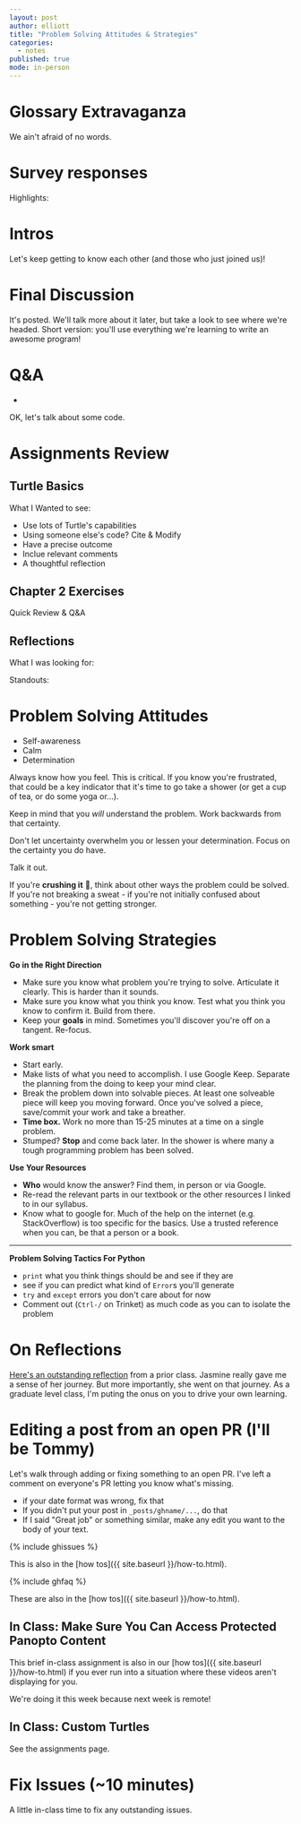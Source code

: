 ```yaml
---
layout: post
author: elliott
title: "Problem Solving Attitudes & Strategies"
categories:
  - notes
published: true
mode: in-person
---
```


# Glossary Extravaganza

We ain't afraid of no words.

# Survey responses

Highlights:

# Intros

Let's keep getting to know each other (and those who just joined us)!

# Final Discussion

It's posted. We'll talk more about it later, but take a look to see where we're headed.  Short version: you'll use everything we're learning to write an awesome program!


# Q&A

*

<!--
Some comments on reflections and discussing and thinking about code more generally.

* `raw_input` vs `input`: my bad!  But your text has the information you need to solve the confusion.  Python 2 vs 3 & Trinket...
* Do the readings *before* the exercises.  THanks to the reflections that helped me diagnose the confusion.  The Assignments page order is now updated.
* Show me what you didn't understand: If something's not clicking for you, it's OK to submit code that's broken or isn't working.  Take the time to explain what's not working, why, what you tried, etc.  I can then revise your code to work in my feedback, which should make it click.  Try to get things to work, of course, and many times trying to explain what's wrong will help you figure things out.  But if input isn't making sense to you, for instance, *still include it in your submission*.
* Proportional feedback: Please spend lots of time on your comments and reflections.  This isn't to create work for you: it's because it's a huge part of the learning experience!  Reading, Writing, Running, and Discussing code are the pillars of your learning and the key skills I want for you.  In the beginning stages of class, I'm going to give everyone lots of feedback.  As time goes on, the level of time I spend on feedback to you will become more and more proportional to the effort you put into your reflections.
* Length isn't what's important in a reflection: metacognition is!  What have you learned about yourself and your understand?  Your reflections and my feedback should be a dialog about that.
* Class and group discussions are another outlet for your metacognition.  Listen to your classmates, ask them questions, and reflect on your own journey.  As the semester goes on, you'll get better and better at talking about code and reflecting on your efforts.
* Code is inherently social.  But building your ability to interact productively with others about it, in writing and in person, you're building an excellent foundation for your future efforts. This is crucial to lift off!

-->


OK, let's talk about some code.

# Assignments Review

## Turtle Basics

What I Wanted to see:

- Use lots of Turtle's capabilities
- Using someone else's code? Cite & Modify
- Have a precise outcome
- Inclue relevant comments
- A thoughtful reflection

<!--
Improvements:

- Explore!
- Put in the time
- Don't copy code.  Cite & modify

Examples...
-->
## Chapter 2 Exercises

Quick Review & Q&A

## Reflections

What I was looking for:


Standouts:

# Problem Solving Attitudes

* Self-awareness
* Calm
* Determination

Always know how you feel.  This is critical.  If you know you're frustrated, that could
be a key indicator that it's time to go take a shower (or get a cup of tea, or do some yoga or...).

Keep in mind that you *will* understand the problem.  Work backwards from that certainty.

Don't let uncertainty overwhelm you or lessen your determination.  Focus on the certainty you do have.

Talk it out.

If you're **crushing it** :muscle:, think about other ways the problem could be solved.  If you're not breaking a sweat - if you're not initially confused about something - you're not getting stronger.

# Problem Solving Strategies

**Go in the Right Direction**

* Make sure you know what problem you're trying to solve.  Articulate it clearly.  This is harder than it sounds.
* Make sure you know what you think you know.  Test what you think you know to confirm it. Build from there.
* Keep your **goals** in mind. Sometimes you'll discover you're off on a tangent. Re-focus.

**Work smart**
* Start early.
* Make lists of what you need to accomplish.  I use Google Keep.  Separate the planning from the doing to keep your mind clear.
* Break the problem down into solvable pieces. At least one solveable piece will keep you moving forward.  Once you've solved a piece, save/commit your work and take a breather.
* **Time box.**  Work no more than 15-25 minutes at a time on a single problem.
* Stumped? **Stop** and come back later. In the shower is where many a tough programming problem
has been solved.


**Use Your Resources**
* **Who** would know the answer? Find them, in person or via Google.
* Re-read the relevant parts in our textbook or the other resources I linked to in our syllabus.
* Know what to google for.  Much of the help on the internet (e.g. StackOverflow) is too specific for the
basics. Use a trusted reference when you can, be that a person or a book.

___

**Problem Solving Tactics For Python**

* `print` what you think things should be and see if they are
* see if you can predict what kind of `Error`s you'll generate
* `try` and `except` errors you don't care about for now
* Comment out (`Ctrl-/` on Trinket) as much code as you can to isolate the problem


# On Reflections

[Here's an outstanding reflection](http://silshack.github.io/spring2016/JasminePlottTurtleExercises.html) from a prior class. Jasmine
really gave me a sense of her journey.  But more importantly, she went on that journey.  As a graduate level class,
I'm puting the onus on you to drive your own learning.

# Editing a post from an open PR (I'll be Tommy)

Let's walk through adding or fixing something to an open PR.  I've left a comment on everyone's PR letting you know what's missing.

* if your date format was wrong, fix that
* If you didn't put your post in `_posts/ghname/...`, do that
* If I said "Great job" or something similar, make any edit you want to the body of your text.

{% include ghissues %}

This is also in the [how tos]({{ site.baseurl }}/how-to.html).

{% include ghfaq %}

These are also in the [how tos]({{ site.baseurl }}/how-to.html).

## In Class: Make Sure You Can Access Protected Panopto Content

This brief in-class assignment is also in our [how tos]({{ site.baseurl }}/how-to.html) if you ever run into a situation where these videos aren't displaying for you.

We're doing it this week because next week is remote!

## In Class: Custom Turtles

See the assignments page.

# Fix Issues (~10 minutes)
A little in-class time to fix any outstanding issues.

